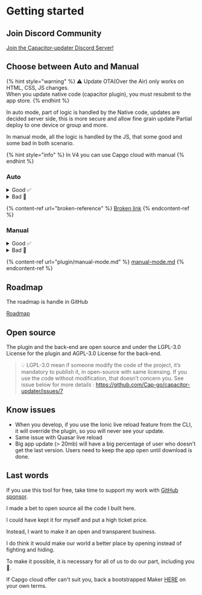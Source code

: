 # Getting started

## Join Discord Community

[Join the Capacitor-updater Discord Server!](https://discord.gg/VnYRvBfgA6)

## Choose between Auto and Manual

{% hint style="warning" %}
⚠️ Update OTA(Over the Air) only works on HTML, CSS, JS changes.\
When you update native code (capacitor plugin), you must resubmit to the app store.
{% endhint %}

In auto mode, part of logic is handled by the Native code, updates are decided server side, this is more secure and allow fine grain update Partial deploy to one device or group and more.

In manual mode, all the logic is handled by the JS, that some good and some bad in both scenario.

{% hint style="info" %}
In V4 you can use Capgo cloud with manual&#x20;
{% endhint %}

### Auto

<details>

<summary>Good ✅</summary>

* No logic to handle, all is done for you
* Auto-revert is handle for you
* Statistics of updates available
* Possibility to revert user
* Channels to share version to your team
* Define advanced strategies like AB test or partial deploy

</details>

<details>

<summary>Bad 🥲</summary>

* Need to use SemVer
*

</details>

{% content-ref url="broken-reference" %}
[Broken link](broken-reference)
{% endcontent-ref %}

### Manual

<details>

<summary>Good ✅</summary>

* Full control of the update logic
* No need of version server

</details>

<details>

<summary>Bad 🥲</summary>

* Long to handle all scenario yourself
* Long to handle if you need on-premise server

</details>

{% content-ref url="plugin/manual-mode.md" %}
[manual-mode.md](plugin/manual-mode.md)
{% endcontent-ref %}

## Roadmap

The roadmap is handle in GitHub&#x20;

[Roadmap](https://github.com/orgs/Cap-go/projects/1)

## Open source

The plugin and the back-end are open source and under the LGPL-3.0 License for the plugin and AGPL-3.0 License for the back-end.

> 💡 LGPL-3.0 mean if someone modify the code of the project, it’s mandatory to publish it, in open-source with same licensing. If you use the code without modification, that doesn’t concern you. See issue below for more details : https://github.com/Cap-go/capacitor-updater/issues/7

## Know issues

* When you develop, if you use the Ionic live reload feature from the CLI, it will override the plugin, so you will never see your update.
* Same issue with Quasar live reload
* Big app update (> 20mb) will have a big percentage of user who doesn't get the last version.  Users need to keep the app open until download is done.

## Last words

If you use this tool for free, take time to support my work with [GitHub sponsor](https://github.com/sponsors/riderx).

I made a bet to open source all the code I built here.

I could have kept it for myself and put a high ticket price.

Instead, I want to make it an open and transparent business.

I do think it would make our world a better place by opening instead of fighting and hiding.

To make it possible, it is necessary for all of us to do our part, including you 🥹.

If Capgo cloud offer can't suit you, back a bootstrapped Maker [HERE](https://github.com/sponsors/riderx) on your own terms.
